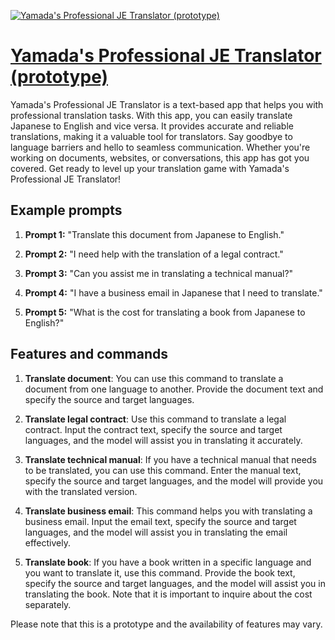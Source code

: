[![Yamada's Professional JE Translator  (prototype)](null)](https://chat.openai.com/g/g-3BVWplfHM-yamada-s-professional-je-translator-prototype)

# [Yamada's Professional JE Translator  (prototype)](https://chat.openai.com/g/g-3BVWplfHM-yamada-s-professional-je-translator-prototype)

Yamada's Professional JE Translator is a text-based app that helps you with professional translation tasks. With this app, you can easily translate Japanese to English and vice versa. It provides accurate and reliable translations, making it a valuable tool for translators. Say goodbye to language barriers and hello to seamless communication. Whether you're working on documents, websites, or conversations, this app has got you covered. Get ready to level up your translation game with Yamada's Professional JE Translator!

## Example prompts

1. **Prompt 1:** "Translate this document from Japanese to English."

2. **Prompt 2:** "I need help with the translation of a legal contract."

3. **Prompt 3:** "Can you assist me in translating a technical manual?"

4. **Prompt 4:** "I have a business email in Japanese that I need to translate."

5. **Prompt 5:** "What is the cost for translating a book from Japanese to English?"

## Features and commands

1. **Translate document**: You can use this command to translate a document from one language to another. Provide the document text and specify the source and target languages.

2. **Translate legal contract**: Use this command to translate a legal contract. Input the contract text, specify the source and target languages, and the model will assist you in translating it accurately.

3. **Translate technical manual**: If you have a technical manual that needs to be translated, you can use this command. Enter the manual text, specify the source and target languages, and the model will provide you with the translated version.

4. **Translate business email**: This command helps you with translating a business email. Input the email text, specify the source and target languages, and the model will assist you in translating the email effectively.

5. **Translate book**: If you have a book written in a specific language and you want to translate it, use this command. Provide the book text, specify the source and target languages, and the model will assist you in translating the book. Note that it is important to inquire about the cost separately.

Please note that this is a prototype and the availability of features may vary.